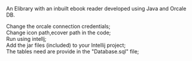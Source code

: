 An Elibrary with an inbuilt ebook reader developed using Java and Orcale DB.

Change the orcale connection credentials; <br /> 
Change icon path,ecover path in the code; <br />
Run using intellj;<br />
Add the jar files (included) to your Intellij project;<br />
The tables need are provide in the "Database.sql" file;<br />